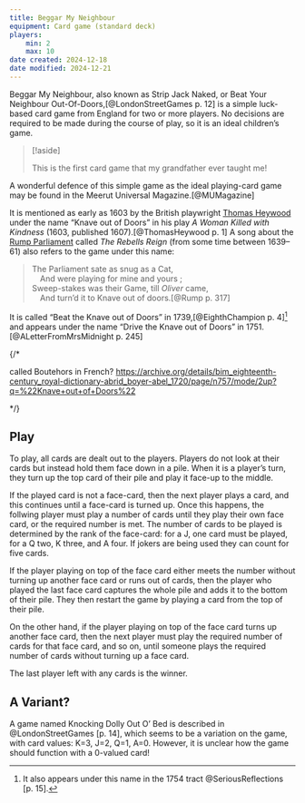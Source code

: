 ```yaml
---
title: Beggar My Neighbour
equipment: Card game (standard deck)
players:
    min: 2
    max: 10
date created: 2024-12-18
date modified: 2024-12-21
---
```


<span class="aka">Beggar My Neighbour</span>, also known as <span class="aka">Strip Jack Naked</span>, or <span class="aka">Beat Your Neighbour Out-Of-Doors</span>,[@LondonStreetGames p. 12] is a simple luck-based card game from England for two or more players. No decisions are required to be made during the course of play, so it is an ideal children’s game.

> [!aside]
>
> This is the first card game that my grandfather ever taught me!

A wonderful defence of this simple game as the ideal playing-card game may be found in the Meerut Universal Magazine.[@MUMagazine]

It is mentioned as early as 1603 by the British playwright [Thomas Heywood](https://en.wikipedia.org/wiki/Thomas_Heywood) under the name “<span class="aka">Knave out of Doors</span>” in his play <cite>A Woman Killed with Kindness</cite> (1603, published 1607).[@ThomasHeywood p. 1] A song about the [Rump Parliament](https://en.wikipedia.org/wiki/Rump_Parliament) called <cite>The Rebells Reign</cite> (from some time between 1639–61) also refers to the game under this name:

> The Parliament sate as snug as a Cat,<br/>
> &emsp;And were playing for mine and yours ;<br/>
> Sweep-stakes was their Game, till <em>Oliver</em> came,<br/>
> &emsp;And turn’d it to Knave out of doors.[@Rump p. 317]

It is called “<span class="aka">Beat the Knave out of Doors</span>” in 1739,[@EighthChampion p. 4][^serious] and appears under the name “<span class="aka">Drive the Knave out of Doors</span>” in 1751.[@ALetterFromMrsMidnight p. 245]

[^serious]: It also appears under this name in the 1754 tract @SeriousReflections [p. 15].

{/* 

called Boutehors in French? https://archive.org/details/bim_eighteenth-century_royal-dictionary-abrid_boyer-abel_1720/page/n757/mode/2up?q=%22Knave+out+of+Doors%22

*/}

## Play

To play, all cards are dealt out to the players. Players do not look at their cards but instead hold them face down in a pile. When it is a player’s turn, they turn up the top card of their pile and play it face-up to the middle.

If the played card is not a face-card, then the next player plays a card, and this continues until a face-card is turned up. Once this happens, the follwing player must play a number of cards until they play their own face card, or the required number is met. The number of cards to be played is determined by the rank of the face-card: for a <Cards>J</Cards>, one card must be played, for a <Cards>Q</Cards> two, <Cards>K</Cards> three, and <Cards>A</Cards> four. If jokers are being used they can count for five cards. 

If the player playing on top of the face card either meets the number without turning up another face card or runs out of cards, then the player who played the last face card captures the whole pile and adds it to the bottom of their pile. They then restart the game by playing a card from the top of their pile.

On the other hand, if the player playing on top of the face card turns up another face card, then the next player must play the required number of cards for that face card, and so on, until someone plays the required number of cards without turning up a face card.

The last player left with any cards is the winner.

## A Variant?

A game named <span class="aka">Knocking Dolly Out O’ Bed</span> is described in @LondonStreetGames [p. 14], which seems to be a variation on the game, with card values: <Cards>K</Cards>=3, <Cards>J</Cards>=2, <Cards>Q</Cards>=1, <Cards>A</Cards>=0. However, it is unclear how the game should function with a 0-valued card!
